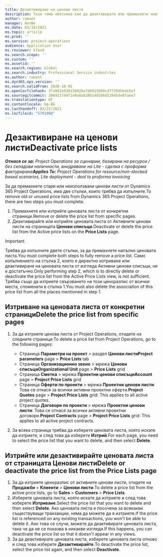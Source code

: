```yaml
---
title: Дезактивиране на ценови листи
description: Тази тема обяснява как да деактивирате или премахнете неизползвани или стари ценови листи.
author: rumant
manager: AnnBe
ms.date: 03/19/2021
ms.topic: article
ms.prod: ''
ms.service: project-operations
audience: Application User
ms.reviewer: kfend
ms.search.scope: ''
ms.custom: ''
ms.assetid: ''
ms.search.region: Global
ms.search.industry: Professional Service industries
ms.author: rumant
ms.dyn365.ops.version: ''
ms.search.validFrom: 2020-10-01
ms.openlocfilehash: 3fa902e93815002be7d6915880cd7759dbbde5ef
ms.sourcegitcommit: 386921f44f1e9a8a828b140206d52945de07aee7
ms.translationtype: HT
ms.contentlocale: bg-BG
ms.lasthandoff: 03/22/2021
ms.locfileid: "5701908"
---
```

# <a name="deactivate-price-lists"></a><span data-ttu-id="d7ce0-103">Дезактивиране на ценови листи</span><span class="sxs-lookup"><span data-stu-id="d7ce0-103">Deactivate price lists</span></span> 

<span data-ttu-id="d7ce0-104">_**Отнася се за:** Project Operations за сценарии, базирани на ресурси / без складови наличности, внедряване на Lite - сделка с проформа фактуриране_</span><span class="sxs-lookup"><span data-stu-id="d7ce0-104">_**Applies To:** Project Operations for resource/non-stocked based scenarios, Lite deployment - deal to proforma invoicing_</span></span>

<span data-ttu-id="d7ce0-105">За да премахнете стари или неизползвани ценови листи от Dynamics 365 Project Operations, има две стъпки, които трябва да изпълните.</span><span class="sxs-lookup"><span data-stu-id="d7ce0-105">To remove old or unused price lists from Dynamics 365 Project Operations, there are two steps you must complete.</span></span> 

1. <span data-ttu-id="d7ce0-106">Премахнете или изтрийте ценовата листа от конкретни страници.</span><span class="sxs-lookup"><span data-stu-id="d7ce0-106">Remove or delete the price list from specific pages.</span></span>
2. <span data-ttu-id="d7ce0-107">Деактивирайте или изтрийте ценовата листа от Активните ценови листи на страницата **Ценови списъци**.</span><span class="sxs-lookup"><span data-stu-id="d7ce0-107">Deactivate or delete the price list from the Active price lists on the **Price Lists** page.</span></span>

>[!IMPORTANT]
> <span data-ttu-id="d7ce0-108">Трябва да изпълните двете стъпки, за да премахнете напълно ценовата листа.</span><span class="sxs-lookup"><span data-stu-id="d7ce0-108">You must complete both steps to fully remove a price list.</span></span> <span data-ttu-id="d7ce0-109">Само изпълнението на стъпка 2, която е директно изтриване или деактивиране на ценовата листа от изгледа Активни ценови списъци, не е достатъчно.</span><span class="sxs-lookup"><span data-stu-id="d7ce0-109">Only performing step 2, which is to directly delete or deactivate the price list from the Active Price Lists view, is not sufficient.</span></span> <span data-ttu-id="d7ce0-110">Трябва също да изтриете свързването на този ценоразпис от всички места, споменати в стъпка 1.</span><span class="sxs-lookup"><span data-stu-id="d7ce0-110">You must also delete the association of this price list from all the places mentioned in step 1.</span></span>

## <a name="delete-the-price-list-from-specific-pages"></a><span data-ttu-id="d7ce0-111">Изтриване на ценовата листа от конкретни страници</span><span class="sxs-lookup"><span data-stu-id="d7ce0-111">Delete the price list from specific pages</span></span>
1. <span data-ttu-id="d7ce0-112">За да изтриете ценова листа от Project Operations, отидете на следните страници:</span><span class="sxs-lookup"><span data-stu-id="d7ce0-112">To delete a price list from Project Operations, go to the following pages:</span></span>  

      - <span data-ttu-id="d7ce0-113">Страница **Параметри на проект** > раздел **Ценови листи**</span><span class="sxs-lookup"><span data-stu-id="d7ce0-113">**Project parameters** page > **Price Lists** tab</span></span>
      - <span data-ttu-id="d7ce0-114">Страница **Организационно звено** > мрежа **Ценови списъци**</span><span class="sxs-lookup"><span data-stu-id="d7ce0-114">**Organizational Unit** page > **Price Lists** grid</span></span>
      - <span data-ttu-id="d7ce0-115">Страница **Сметка** > мрежа **Проектни ценови списъци**</span><span class="sxs-lookup"><span data-stu-id="d7ce0-115">**Account** page > **Project Price Lists** grid</span></span>
      - <span data-ttu-id="d7ce0-116">Страница **Оферти по проекти** > мрежа **Проектни ценови листи**: Това се отнася за всички активни проектни оферти.</span><span class="sxs-lookup"><span data-stu-id="d7ce0-116">**Project Quotes** page > **Project Price Lists** grid: This applies to all active project quotes.</span></span>
      - <span data-ttu-id="d7ce0-117">Страница **Договори по проекти** > мрежа **Проектни ценови листи**: Това се отнася за всички активни проектни договори.</span><span class="sxs-lookup"><span data-stu-id="d7ce0-117">**Project Contracts** page > **Project Price Lists** grid: This applies to all active project contracts.</span></span>

 2. <span data-ttu-id="d7ce0-118">За всяка страница трябва да изберете ценовата листа, която искате да изтриете, и след това да изберете **Изтрий**.</span><span class="sxs-lookup"><span data-stu-id="d7ce0-118">For each page, you need to select the price list that you want to delete, and then select **Delete**.</span></span> 
 
## <a name="delete-or-deactivate-the-price-list-from-the-price-lists-page"></a><span data-ttu-id="d7ce0-119">Изтрийте или дезактивирайте ценовата листа от страницата Ценови листи</span><span class="sxs-lookup"><span data-stu-id="d7ce0-119">Delete or deactivate the price list from the Price Lists page</span></span>
 
1. <span data-ttu-id="d7ce0-120">За да изтриете ценоразпис от активните ценови листи, отидете на **Продажби** > **Клиенти** > **Ценови листи**.</span><span class="sxs-lookup"><span data-stu-id="d7ce0-120">To delete a price list from the active price lists, go to **Sales** > **Customers** > **Price Lists**.</span></span> 
2. <span data-ttu-id="d7ce0-121">Изберете ценовата листа, която искате да изтриете и след това изберете **Изтриване**.</span><span class="sxs-lookup"><span data-stu-id="d7ce0-121">Select the price list that you want to delete and then select **Delete**.</span></span> <span data-ttu-id="d7ce0-122">Ако ценовата листа е посочена за всякакви съществуващи транзакции, няма да можете да я изтриете.</span><span class="sxs-lookup"><span data-stu-id="d7ce0-122">If the price list is referenced on any existing transactions, you won't be able to delete it.</span></span> <span data-ttu-id="d7ce0-123">Ако това се случи, можете да деактивирате ценовата листа, така че да не се показва в никакви изгледи.</span><span class="sxs-lookup"><span data-stu-id="d7ce0-123">If this happens, you can deactivate the price list so that it doesn't appear in any views.</span></span> 
3. <span data-ttu-id="d7ce0-124">За да деактивирате ценовата листа, изберете ценовата листа отново и след това изберете **Дезактивирайте**.</span><span class="sxs-lookup"><span data-stu-id="d7ce0-124">To deactivate the price list, select the price list again, and then select **Deactivate**.</span></span>   

